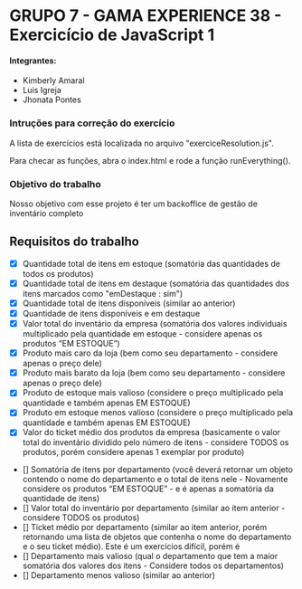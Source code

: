 # GRUPO 7 - GAMA EXPERIENCE 38 - Exercicício de JavaScript 1

#### Integrantes: 

* Kimberly Amaral
* Luis Igreja
* Jhonata Pontes

### Intruções para correção do exercício

A lista de exercícios está localizada no arquivo "exerciceResolution.js".

Para checar as funções, abra o index.html e rode a função runEverything().


### Objetivo do trabalho
Nosso objetivo com esse projeto é ter um backoffice de gestão de inventário completo 

## Requisitos do trabalho

- [x] Quantidade total de itens em estoque (somatória das quantidades de todos os produtos)
- [x] Quantidade total de itens em destaque (somatória das quantidades dos itens marcados como "emDestaque : sim")
- [x] Quantidade total de itens disponíveis (similar ao anterior)
- [x] Quantidade de itens disponíveis e em destaque
- [x] Valor total do inventário da empresa (somatória dos valores individuais multiplicado pela quantidade em estoque - considere apenas os produtos “EM ESTOQUE”)
- [x] Produto mais caro da loja (bem como seu departamento - considere apenas o preço dele)
- [x] Produto mais barato da loja (bem como seu departamento - considere apenas o preço dele)
- [x] Produto de estoque mais valioso (considere o preço multiplicado pela quantidade e também apenas EM ESTOQUE)
- [x] Produto em estoque menos valioso (considere o preço multiplicado pela quantidade e também apenas EM ESTOQUE)
- [x] Valor do ticket médio dos produtos da empresa (basicamente o valor total do inventário dividido pelo número de itens - considere TODOS os produtos, porém considere apenas 1 exemplar por produto)
- [] Somatória de itens por departamento (você deverá retornar um objeto contendo o nome do departamento e o total de itens nele - Novamente considere os produtos “EM ESTOQUE” - e é apenas a somatória da quantidade de itens)
- [] Valor total do inventário por departamento (similar ao item anterior - considere TODOS os produtos)
- [] Ticket médio por departamento (similar ao item anterior, porém retornando uma lista de objetos que contenha o nome do departamento e o seu ticket médio). Este é um exercícios difícil, porém é 
- [] Departamento mais valioso (qual o departamento que tem a maior somatória dos valores dos itens - Considere todos os departamentos)
- [] Departamento menos valioso (similar ao anterior)
